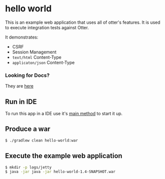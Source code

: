# hello world
This is an example web application that uses all of otter's features. It is used to execute integration tests against Otter. 

It demonstrates:
 - CSRF
 - Session Management
 - `text/html` Content-Type 
 - `applicaton/json` Content-Type

### Looking for Docs?
They are [here](https://github.com/RootServices/otter/blob/development/docs/Documentation.md)

## Run in IDE
To run this app in a IDE use it's [main method](https://github.com/RootServices/otter/blob/development/examples/hello-world/src/main/java/net/tokensmith/hello/server/HelloServer.java)
to start it up.

## Produce a war
```bash
$ ./gradlew clean hello-world:war
```

## Execute the example web application
```bash
$ mkdir -p logs/jetty
$ java -jar java -jar hello-world-1.4-SNAPSHOT.war 
```
